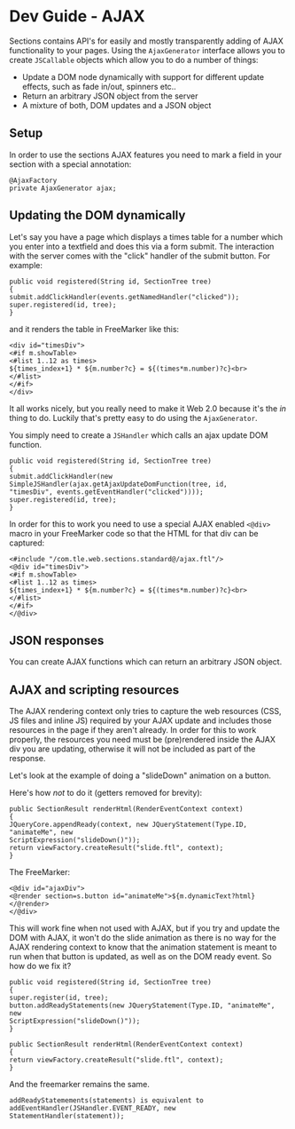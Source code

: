 # Dev Guide - AJAX

Sections contains API's for easily and mostly transparently adding of AJAX functionality to your pages. Using the ```AjaxGenerator``` interface allows you to create ```JSCallable``` objects which allow you to do a number of things:
* Update a DOM node dynamically with support for different update effects, such as fade in/out, spinners etc..
* Return an arbitrary JSON object from the server
* A mixture of both, DOM updates and a JSON object

## Setup
In order to use the sections AJAX features you need to mark a field in your section with a special annotation:
```
@AjaxFactory
private AjaxGenerator ajax;
```

## Updating the DOM dynamically
Let's say you have a page which displays a times table for a number which you enter into a textfield and does this via a form submit.
The interaction with the server comes with the "click" handler of the submit button.  For example:

```
public void registered(String id, SectionTree tree)
{
submit.addClickHandler(events.getNamedHandler("clicked"));
super.registered(id, tree);
}
```

and it renders the table in FreeMarker like this:
```
<div id="timesDiv">
<#if m.showTable>
<#list 1..12 as times>
${times_index+1} * ${m.number?c} = ${(times*m.number)?c}<br>
</#list>
</#if>
</div>
```

It all works nicely, but you really need to make it Web 2.0 because it's the _in_ thing to do. Luckily that's pretty easy to do using the ```AjaxGenerator```.

You simply need to create a ```JSHandler``` which calls an ajax update DOM function.
```
public void registered(String id, SectionTree tree)
{
submit.addClickHandler(new SimpleJSHandler(ajax.getAjaxUpdateDomFunction(tree, id,
"timesDiv", events.getEventHandler("clicked"))));
super.registered(id, tree);
}
```

In order for this to work you need to use a special AJAX enabled ```<@div>``` macro in your FreeMarker code so that the HTML for that div can be captured:
```
<#include "/com.tle.web.sections.standard@/ajax.ftl"/>
<@div id="timesDiv">
<#if m.showTable>
<#list 1..12 as times>
${times_index+1} * ${m.number?c} = ${(times*m.number)?c}<br>
</#list>
</#if>
</@div>
```

## JSON responses
You can create AJAX functions which can return an arbitrary JSON object.


## AJAX and scripting resources
The AJAX rendering context only tries to capture the web resources (CSS, JS files and inline JS) required by your AJAX update and includes those resources in the page if they aren't already.  In order for this to work properly, the resources you need must be (pre)rendered inside the AJAX div you are updating, otherwise it will not be included as part of the response.

Let's look at the example of doing a "slideDown" animation on a button.

Here's how _not_ to do it (getters removed for brevity):
```
public SectionResult renderHtml(RenderEventContext context)
{
JQueryCore.appendReady(context, new JQueryStatement(Type.ID, "animateMe", new
ScriptExpression("slideDown()"));
return viewFactory.createResult("slide.ftl", context);
}
```

The FreeMarker:
```
<@div id="ajaxDiv">
<@render section=s.button id="animateMe">${m.dynamicText?html}</@render>
</@div>
```

This will work fine when not used with AJAX, but if you try and update the DOM with AJAX, it won't do the slide animation as there is no way for the AJAX rendering context to know that the animation statement is meant to run when that button is updated, as well as on the DOM ready event. So how do we fix it?
```
public void registered(String id, SectionTree tree)
{
super.register(id, tree);
button.addReadyStatements(new JQueryStatement(Type.ID, "animateMe", new
ScriptExpression("slideDown()"));
}

public SectionResult renderHtml(RenderEventContext context)
{
return viewFactory.createResult("slide.ftl", context);
}
```

And the freemarker remains the same.

```
addReadyStatemements(statements) is equivalent to addEventHandler(JSHandler.EVENT_READY, new
StatementHandler(statement));
```

